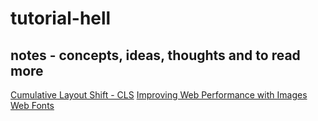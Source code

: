 # tutorial-hell

## notes - concepts, ideas, thoughts and to read more

[Cumulative Layout Shift - CLS](https://web.dev/articles/cls)
[Improving Web Performance with Images](https://developer.mozilla.org/en-US/docs/Learn/Performance/Multimedia)
[Web Fonts](https://developer.mozilla.org/en-US/docs/Learn/CSS/Styling_text/Web_fonts)
